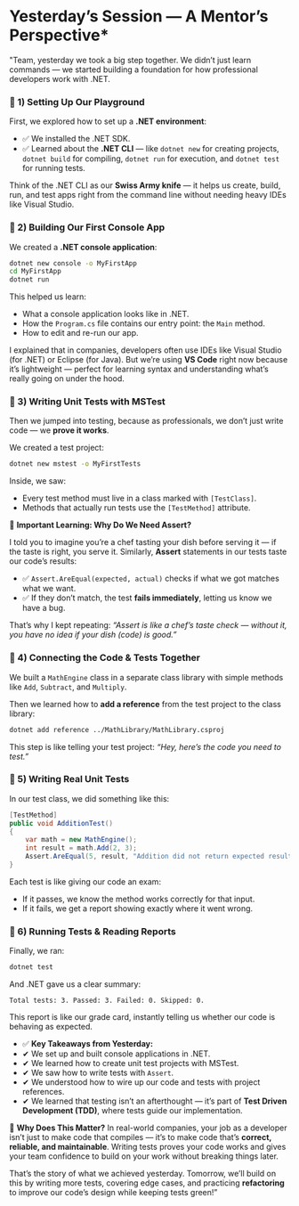 
# Yesterday’s Session — A Mentor’s Perspective*

"Team, yesterday we took a big step together. We didn’t just learn commands — we started building a foundation for how professional developers work with .NET.


### 🔹 1) Setting Up Our Playground

First, we explored how to set up a **.NET environment**:
- ✅ We installed the .NET SDK.
- ✅ Learned about the **.NET CLI** — like `dotnet new` for creating projects, `dotnet build` for compiling, `dotnet run` for execution, and `dotnet test` for running tests.

Think of the .NET CLI as our **Swiss Army knife** — it helps us create, build, run, and test apps right from the command line without needing heavy IDEs like Visual Studio.



### 🔹 2) Building Our First Console App

We created a **.NET console application**:

```bash
dotnet new console -o MyFirstApp
cd MyFirstApp
dotnet run
```

This helped us learn:

* What a console application looks like in .NET.
* How the `Program.cs` file contains our entry point: the `Main` method.
* How to edit and re-run our app.

I explained that in companies, developers often use IDEs like Visual Studio (for .NET) or Eclipse (for Java). But we’re using **VS Code** right now because it’s lightweight — perfect for learning syntax and understanding what’s really going on under the hood.



### 🔹 3) Writing Unit Tests with MSTest

Then we jumped into testing, because as professionals, we don’t just write code — we **prove it works**.

We created a test project:

```bash
dotnet new mstest -o MyFirstTests
```

Inside, we saw:

* Every test method must live in a class marked with `[TestClass]`.
* Methods that actually run tests use the `[TestMethod]` attribute.



🔔 **Important Learning: Why Do We Need Assert?**

I told you to imagine you’re a chef tasting your dish before serving it — if the taste is right, you serve it.
Similarly, **Assert** statements in our tests taste our code’s results:
- ✅ `Assert.AreEqual(expected, actual)` checks if what we got matches what we want.
- ✅ If they don’t match, the test **fails immediately**, letting us know we have a bug.

That’s why I kept repeating: *“Assert is like a chef’s taste check — without it, you have no idea if your dish (code) is good.”*



### 🔹 4) Connecting the Code & Tests Together

We built a `MathEngine` class in a separate class library with simple methods like `Add`, `Subtract`, and `Multiply`.

Then we learned how to **add a reference** from the test project to the class library:

```bash
dotnet add reference ../MathLibrary/MathLibrary.csproj
```

This step is like telling your test project: *“Hey, here’s the code you need to test.”*



### 🔹 5) Writing Real Unit Tests

In our test class, we did something like this:

```csharp
[TestMethod]
public void AdditionTest()
{
    var math = new MathEngine();
    int result = math.Add(2, 3);
    Assert.AreEqual(5, result, "Addition did not return expected result.");
}
```

Each test is like giving our code an exam:

* If it passes, we know the method works correctly for that input.
* If it fails, we get a report showing exactly where it went wrong.



### 🔹 6) Running Tests & Reading Reports

Finally, we ran:

```bash
dotnet test
```

And .NET gave us a clear summary:

```
Total tests: 3. Passed: 3. Failed: 0. Skipped: 0.
```

This report is like our grade card, instantly telling us whether our code is behaving as expected.



- ✅ **Key Takeaways from Yesterday:**
- ✔ We set up and built console applications in .NET.
- ✔ We learned how to create unit test projects with MSTest.
- ✔ We saw how to write tests with `Assert`.
- ✔ We understood how to wire up our code and tests with project references.
- ✔ We learned that testing isn’t an afterthought — it’s part of **Test Driven Development (TDD)**, where tests guide our implementation.


🔔 **Why Does This Matter?**
In real-world companies, your job as a developer isn’t just to make code that compiles — it’s to make code that’s **correct, reliable, and maintainable**.
Writing tests proves your code works and gives your team confidence to build on your work without breaking things later.
 

That’s the story of what we achieved yesterday. Tomorrow, we’ll build on this by writing more tests, covering edge cases, and practicing **refactoring** to improve our code’s design while keeping tests green!”
